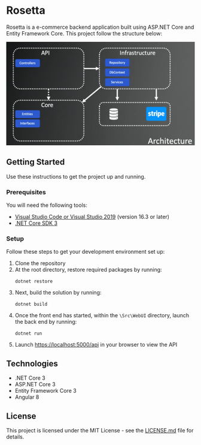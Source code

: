 # Rosetta

Rosetta is a e-commerce backend application built using ASP.NET Core and Entity Framework Core.
This project follow the structure below:

![Project Structure](https://github.com/denislour/rosetta/blob/master/Assets/img/structure.png)

## Getting Started

Use these instructions to get the project up and running.

### Prerequisites

You will need the following tools:

- [Visual Studio Code or Visual Studio 2019](https://visualstudio.microsoft.com/vs/) (version 16.3 or later)
- [.NET Core SDK 3](https://dotnet.microsoft.com/download/dotnet-core/3.0)

### Setup

Follow these steps to get your development environment set up:

1. Clone the repository
2. At the root directory, restore required packages by running:
   ```
   dotnet restore
   ```
3. Next, build the solution by running:
   ```
   dotnet build
   ```
4. Once the front end has started, within the `\Src\WebUI` directory, launch the back end by running:
   ```
   dotnet run
   ```
5. Launch [https://localhost:5000/api](http://localhost:5000/api) in your browser to view the API

## Technologies

- .NET Core 3
- ASP.NET Core 3
- Entity Framework Core 3
- Angular 8

## License

This project is licensed under the MIT License - see the [LICENSE.md](https://github.com/denislour/rosetta/blob/master/LICENSE) file for details.
